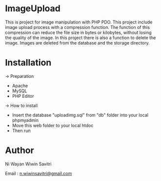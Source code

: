 # ImageUpload
This is project for image manipulation with PHP PDO. This project include image upload process with a compression function. 
The function of this compression can reduce the file size in bytes or kilobytes, without losing the quality of the image. 
In this project there is also a function to delete the image. Images are deleted from the database and the storage directory.

# Installation

-> Preparation
   - Apache
   - MySQL
   - PHP Editor
   
-> How to install
  - Insert the database "uploadimg.sql" from "db" folder into your local phpmyadmin
  - Move this web folder to your local htdoc
  - Then run

# Author 

Ni Wayan Wiwin Savitri

Email : n.wiwinsavitri@gmail.com
